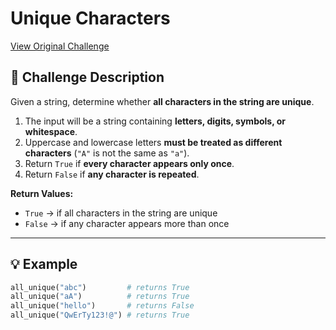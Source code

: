 # Unique Characters
[View Original Challenge](https://www.freecodecamp.org/learn/daily-coding-challenge/2025-09-09)

## 📝 Challenge Description

Given a string, determine whether **all characters in the string are unique**.

1. The input will be a string containing **letters, digits, symbols, or whitespace**.
2. Uppercase and lowercase letters **must be treated as different characters** (`"A"` is not the same as `"a"`).
3. Return `True` if **every character appears only once**.
4. Return `False` if **any character is repeated**.

**Return Values:**

- `True` → if all characters in the string are unique  
- `False` → if any character appears more than once  

---

## 💡 Example

```python
all_unique("abc")         # returns True
all_unique("aA")          # returns True
all_unique("hello")       # returns False
all_unique("QwErTy123!@") # returns True

